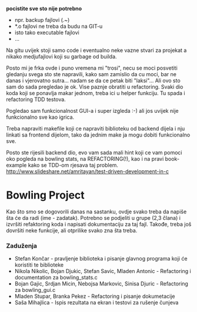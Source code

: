 **pocistite sve sto nije potrebno**
- npr. backup fajlovi (*.*~)
- *.o fajlovi ne treba da budu na GIT-u
- isto tako executable fajlovi
- ...

Na gitu uvijek stoji samo code i eventualno neke vazne stvari za projekat a nikako medjufajlovi koji su garbage od builda.

Posto mi je frka ovde i puno vremena mi "trosi", necu se moci posvetiti gledanju svega sto ste napravili, kako sam zamislio da cu moci, bar ne danas i vjerovatno sutra... nadam se da ce petak biti "laksi"... Ali ovo sto sam do sada pregledao je ok. Vise paznje obratiti u refactoring. Svaki dio koda koji se ponavlja makar jednom, treba ici u helper funkciju. Tu spada i refactoring TDD testova.

Pogledao sam funkcionalnost GUI-a i super izgleda :-) ali jos uvijek nije funkcionalno sve kao igrica.

Treba napraviti makefile koji ce napraviti biblioteku od backend dijela i nju linkati sa frontend dijelom, tako da jednim make ja mogu dobiti funkcionalno sve. 

Posto ste rijesili backend dio, evo vam sada mali hint koji ce vam pomoci oko pogleda na bowling stats, na REFACTORING(!), kao i na pravi book-example kako se TDD-om rjesava taj problem. http://www.slideshare.net/amritayan/test-driven-development-in-c



# Bowling Project

Kao što smo se dogovorili danas na sastanku, ovdje svako treba da napiše šta će da radi (ime - zadatak). Potrebno se podjeliti u grupe (2,3 člana) i izvršiti refaktoring koda i napisati dokumentaciju za taj fajl. Takođe, treba još dovršiti neke funkcije, ali otprilike svako zna šta treba.

### Zaduženja
- Stefan Končar - pravljenje biblioteka i pisanje glavnog programa koji će koristiti te biblioteke
- Nikola Nikolic, Bojan Djukic, Stefan Savic, Mladen Antonic - Refactoring i documentation za bowling_stats.c
- Bojan Gajic, Srdjan Micin, Nebojsa Markovic, Sinisa Djuric - Refactoring za bowling_gui.c
- Mladen Stupar, Branka Pekez - Refactoring i pisanje dokumetacije
- Saša Mihajlica - Ispis rezultata na ekran i testovi za rušenje čunjeva
